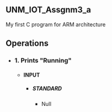 ## UNM_IOT_Assgnm3_a
My first C program for ARM architecture

## Operations
 - ### 1. Prints "Running"
      - #### INPUT
          - ##### STANDARD
            - Null
